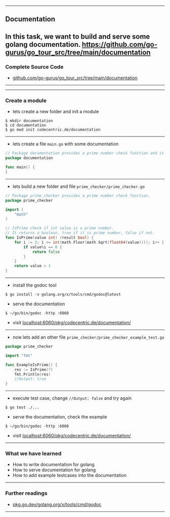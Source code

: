 <!-- .slide: data-background="img/DOCUMENTATION/00.jpg" data-background-size="100%" data-background-position="50% 50%" -->
----

## Documentation
In this task, we want to build and serve some golang documentation.
https://github.com/go-gurus/go_tour_src/tree/main/documentation
----

### Complete Source Code
* [github.com/go-gurus/go_tour_src/tree/main/documentation](https://github.com/go-gurus/go_tour_src/tree/main/documentation)

----
<!-- .slide: data-background="img/DOCUMENTATION/01.jpg" data-background-size="60%" data-background-position="50% 50%" -->
----

### Create a module

* lets create a new folder and init a module

```shell
$ mkdir documentation
$ cd documentation
$ go mod init codecentric.de/documentation
```

----

* lets create a file `main.go` with some documentation

```go
// Package documentation provides a prime number check function and is a documentation showcase.
package documentation

func main() {
}
```

----

* lets build a new folder and file `prime_checker/prime_checker.go`

```go
// Package prime_checker provides a prime number check function.
package prime_checker

import (
	"math"
)

// IsPrime check if int value is a prime number.
// It returns a boolean, true if it is prime number, false if not.
func IsPrime(value int) (result bool) {
	for i := 2; i <= int(math.Floor(math.Sqrt(float64(value)))); i++ {
		if value%i == 0 {
			return false
		}
	}
	return value > 1
}

```

----

* install the godoc tool

```shell
$ go install -v golang.org/x/tools/cmd/godoc@latest
```

* serve the documentation

```shell
$ ~/go/bin/godoc -http :6060
```

* visit [localhost:6060/pkg/codecentric.de/documentation/](http://localhost:6060/pkg/codecentric.de/documentation/)

----

* now lets add an other file `prime_checker/prime_checker_example_test.go`

```go
package prime_checker

import "fmt"

func ExampleIsPrime() {
	res := IsPrime(7)
	fmt.Println(res)
	//Output: true
}
```

----

* execute test case, change `//Output: false` and try again

```shell
$ go test ./...
```

* serve the documentation, check the example

```shell
$ ~/go/bin/godoc -http :6060
```

* visit [localhost:6060/pkg/codecentric.de/documentation/](http://localhost:6060/pkg/codecentric.de/documentation/)

----

### What we have learned
* How to write documentation for golang
* How to serve documentation for golang
* How to add example testcases into the documentation
----

### Further readings
* [pkg.go.dev/golang.org/x/tools/cmd/godoc](https://pkg.go.dev/golang.org/x/tools/cmd/godoc)

---
